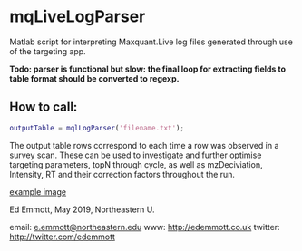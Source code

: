 # mqLiveLogParser
Matlab script for interpreting Maxquant.Live log files generated through use of the targeting app.

**Todo: parser is functional but slow: the final loop for extracting fields to table format should be converted to regexp.**

## How to call:
```matlab
outputTable = mqlLogParser('filename.txt');
```

The output table rows correspond to each time a row was observed in a survey scan. These can be used to investigate and further optimise targeting parameters, topN through cycle, as well as mzDeciviation, Intensity, RT and their correction factors throughout the run.

[example image](example_output_plots.png)

Ed Emmott, May 2019, Northeastern U.

email: e.emmott@northeastern.edu
www: http://edemmott.co.uk
twitter: http://twitter.com/edemmott

